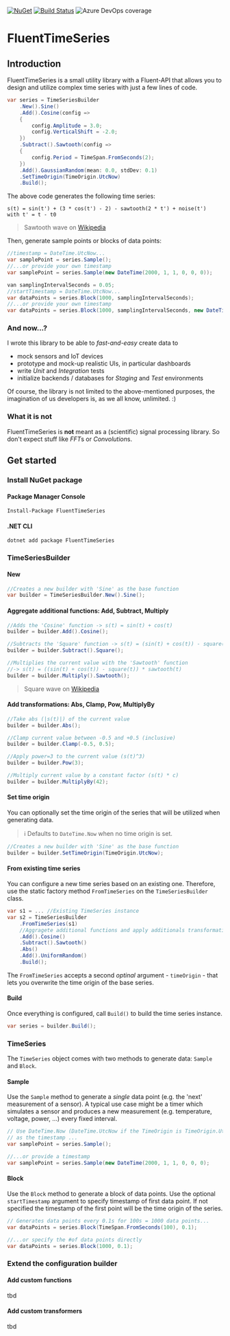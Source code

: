 

[![NuGet](https://img.shields.io/nuget/v/FluentTimeSeries?color=blue&logo=NuGet)](https://www.nuget.org/packages/FluentTimeSeries/)
[![Build Status](https://dev.azure.com/jeisenbach/FluentTimeSeries/_apis/build/status/gebirgslok.FluentTimeSeries?branchName=main)](https://dev.azure.com/jeisenbach/FluentTimeSeries/_build/latest?definitionId=4&branchName=main)
![Azure DevOps coverage](https://img.shields.io/azure-devops/coverage/jeisenbach/FluentTimeSeries/4?logo=Codecov)
# FluentTimeSeries
## Introduction
FluentTimeSeries is a small utility library with a Fluent-API that allows you to design and utilize complex time series with just a few lines of code.
```csharp
var series = TimeSeriesBuilder
	.New().Sine()
    .Add().Cosine(config =>
    {
	    config.Amplitude = 3.0;
	    config.VerticalShift = -2.0;
	})
    .Subtract().Sawtooth(config =>
    {
	    config.Period = TimeSpan.FromSeconds(2);
    })
    .Add().GaussianRandom(mean: 0.0, stdDev: 0.1)
    .SetTimeOrigin(TimeOrigin.UtcNow)
    .Build();
```
The above code generates the following time series:
```
s(t) = sin(t') + (3 * cos(t') - 2) - sawtooth(2 * t') + noise(t')
with t' = t - t0
```

> Sawtooth wave on [Wikipedia](https://en.wikipedia.org/wiki/Sawtooth_wave)

Then, generate sample points or blocks of data points:
```csharp
//timestamp = DateTime.UtcNow...
var samplePoint = series.Sample(); 
//...or provide your own timestamp
var samplePoint = series.Sample(new DateTime(2000, 1, 1, 0, 0, 0));

van samplingIntervalSeconds = 0.05;
//startTimestamp = DateTime.UtcNow...
var dataPoints = series.Block(1000, samplingIntervalSeconds);
//...or provide your own timestamp
var dataPoints = series.Block(1000, samplingIntervalSeconds, new DateTime(2000, 1, 1, 0, 0, 0));
```
### And now...?
I wrote this library to be able to *fast-and-easy* create data to
 - mock sensors and IoT devices
 - prototype and mock-up realistic UIs, in particular dashboards
 - write *Unit* and *Integration* tests
 - initialize backends / databases for *Staging* and *Test* environments

Of course, the library is not limited to the above-mentioned purposes, the imagination of us developers is, as we all know, unlimited. :)

### What it is not
FluentTimeSeries is **not** meant as a (scientific) signal processing library. So don't expect stuff like *FFT*s or *Convolution*s.

## Get started
### Install NuGet package
#### Package Manager Console
```
Install-Package FluentTimeSeries
```
#### .NET CLI
```
dotnet add package FluentTimeSeries
```
### TimeSeriesBuilder
#### New
```csharp
//Creates a new builder with 'Sine' as the base function
var builder = TimeSeriesBuilder.New().Sine();
```
#### Aggregate additional functions: Add, Subtract, Multiply
```csharp
//Adds the 'Cosine' function -> s(t) = sin(t) + cos(t) 
builder = builder.Add().Cosine();

//Subtracts the 'Square' function -> s(t) = (sin(t) + cos(t)) - square(t)
builder = builder.Subtract().Square();

//Multiplies the current value with the 'Sawtooth' function 
//-> s(t) = ((sin(t) + cos(t)) - square(t)) * sawtooth(t)
builder = builder.Multiply().Sawtooth();
```
> Square wave on [Wikipedia](https://en.wikipedia.org/wiki/Square_wave)
#### Add transformations: Abs, Clamp, Pow, MultiplyBy
```csharp
//Take abs (|s(t)|) of the current value 
builder = builder.Abs();

//Clamp current value between -0.5 and +0.5 (inclusive)
builder = builder.Clamp(-0.5, 0.5);

//Apply power=3 to the current value (s(t)^3)
builder = builder.Pow(3);

//Multiply current value by a constant factor (s(t) * c)
builder = builder.MultiplyBy(42);
```
#### Set time origin
You can optionally set the time origin of the series that will be utilized when generating data. 

> :information_source: Defaults to `DateTime.Now` when no time origin is set.

```csharp
//Creates a new builder with 'Sine' as the base function
builder = builder.SetTimeOrigin(TimeOrigin.UtcNow);
```
#### From existing time series
You can configure a new time series based on an existing one. Therefore, use the static factory method `FromTimeSeries` on the `TimeSeriesBuilder` class.
```csharp
var s1 = ... //Existing TimeSeries instance
var s2 = TimeSeriesBuilder
	.FromTimeSeries(s1)
	//Aggragete additional functions and apply additionals transformations here, e.g.
	.Add().Cosine()
	.Subtract().Sawtooth()
	.Abs()
	.Add().UniformRandom()
	.Build();
```
The `FromTimeSeries` accepts a second *optinal* argument - `timeOrigin` - that lets you overwrite the time origin of the base series. 

#### Build
Once everything is configured, call `Build()` to build the time series instance.
```csharp
var series = builder.Build();
```
### TimeSeries
The `TimeSeries` object comes with two methods to generate data: `Sample` and `Block`.
#### Sample
Use the `Sample` method to generate a *single* data point (e.g. the 'next' measurement of a sensor).
A typical use case might be a timer which simulates a sensor and produces a new measurement (e.g. temperature, voltage, power, ...) every fixed interval.
```csharp
// Use DateTime.Now (DateTime.UtcNow if the TimeOrigin is TimeOrigin.UtcNow) 
// as the timestamp ...
var samplePoint = series.Sample();

//...or provide a timestamp
var samplePoint = series.Sample(new DateTime(2000, 1, 1, 0, 0, 0);
```
#### Block
Use the `Block` method to generate a block of data points. Use the optional `startTimestamp` argument to specify timestamp of first data point. If not specified the timestamp of the first point will be the time origin of the series.
```csharp
// Generates data points every 0.1s for 100s = 1000 data points...
var dataPoints = series.Block(TimeSpan.FromSeconds(100), 0.1);

//...or specify the #of data points directly
var dataPoints = series.Block(1000, 0.1);
```

### Extend the configuration builder
#### Add custom functions
tbd
#### Add custom transformers
tbd

